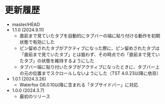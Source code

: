 # 更新履歴

 - master/HEAD
 - 1.1.0 (2024.9.11)
   * 直前まで見ていたタブを自動的にタブバーの端に貼り付ける動作を初期状態で有効にした
   * ピン留めされたタブがアクティブになった際に、ピン留めされたタブは「直前まで見ていたタブ」とは扱わず、その時点での「直前まで見ていたタブ」の状態を維持するようにした
   * タブバー端に貼り付いたタブがアクティブになったときに、タブバー上の元の位置までスクロールしないようにした（TST 4.0.23以降に依存）
 - 1.0.1 (2024.3.26)
   * Waterfox G6.0.10以降に含まれる「タブサイドバー」に対応
 - 1.0.0 (2024.3.7)
   * 最初のリリース
